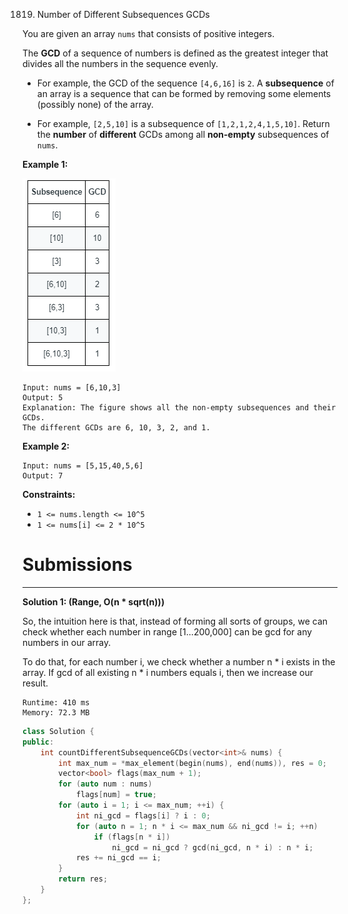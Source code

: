 1819. Number of Different Subsequences GCDs

You are given an array `nums` that consists of positive integers.

The **GCD** of a sequence of numbers is defined as the greatest integer that divides all the numbers in the sequence evenly.

* For example, the GCD of the sequence `[4,6,16]` is `2`.
A **subsequence** of an array is a sequence that can be formed by removing some elements (possibly none) of the array.

* For example, `[2,5,10]` is a subsequence of `[1,2,1,2,4,1,5,10]`.
Return the **number** of **different** GCDs among all **non-empty** subsequences of `nums`.

 

**Example 1:**

![1819_image-1.png](img/1819_image-1.png)
```
Input: nums = [6,10,3]
Output: 5
Explanation: The figure shows all the non-empty subsequences and their GCDs.
The different GCDs are 6, 10, 3, 2, and 1.
```

**Example 2:**
```
Input: nums = [5,15,40,5,6]
Output: 7
```

**Constraints:**

* `1 <= nums.length <= 10^5`
* `1 <= nums[i] <= 2 * 10^5`

# Submissions
---
**Solution 1: (Range, O(n * sqrt(n)))**

So, the intuition here is that, instead of forming all sorts of groups, we can check whether each number in range [1...200,000] can be gcd for any numbers in our array.

To do that, for each number i, we check whether a number n * i exists in the array. If gcd of all existing n * i numbers equals i, then we increase our result.

```
Runtime: 410 ms
Memory: 72.3 MB
```
```c++
class Solution {
public:
    int countDifferentSubsequenceGCDs(vector<int>& nums) {
        int max_num = *max_element(begin(nums), end(nums)), res = 0;
        vector<bool> flags(max_num + 1);
        for (auto num : nums)
            flags[num] = true;
        for (auto i = 1; i <= max_num; ++i) {
            int ni_gcd = flags[i] ? i : 0;
            for (auto n = 1; n * i <= max_num && ni_gcd != i; ++n)
                if (flags[n * i])
                    ni_gcd = ni_gcd ? gcd(ni_gcd, n * i) : n * i;
            res += ni_gcd == i;
        }
        return res;
    }
};
```

